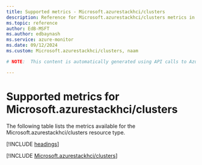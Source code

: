 ```yaml
---
title: Supported metrics - Microsoft.azurestackhci/clusters
description: Reference for Microsoft.azurestackhci/clusters metrics in Azure Monitor.
ms.topic: reference
author: EdB-MSFT
ms.author: edbaynash
ms.service: azure-monitor
ms.date: 09/12/2024
ms.custom: Microsoft.azurestackhci/clusters, naam

# NOTE:  This content is automatically generated using API calls to Azure. Any edits made on these files will be overwritten in the next run of the script. 

---
```


  
# Supported metrics for Microsoft.azurestackhci/clusters
  
The following table lists the metrics available for the Microsoft.azurestackhci/clusters resource type.  
  
  
[!INCLUDE [headings](~/reusable-content/ce-skilling/azure/includes/azure-monitor/reference/metrics/metrics-headings.md)]  
  
 

[!INCLUDE [Microsoft.azurestackhci/clusters](~/reusable-content/ce-skilling/azure/includes/azure-monitor/reference/metrics/microsoft-azurestackhci-clusters-metrics-include.md)]  

